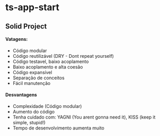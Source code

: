 # ts-app-start
## Solid Project

#### Vatagens:
- Código modular
- Código reutilizável (DRY - Dont repeat yourself)
- Código testavel, baixo acoplamento
- Baixo acoplamento e alta coesão
- Código expansível
- Separação de conceitos
- Fácil manutenção

#### Desvantagens
- Complexidade (Código modular)
- Aumento do código
- Tenha cuidado com: YAGNI (You arent gonna need it), KISS (keep it simple, stupid!)
- Tempo de desenvolvimento aumenta muito
